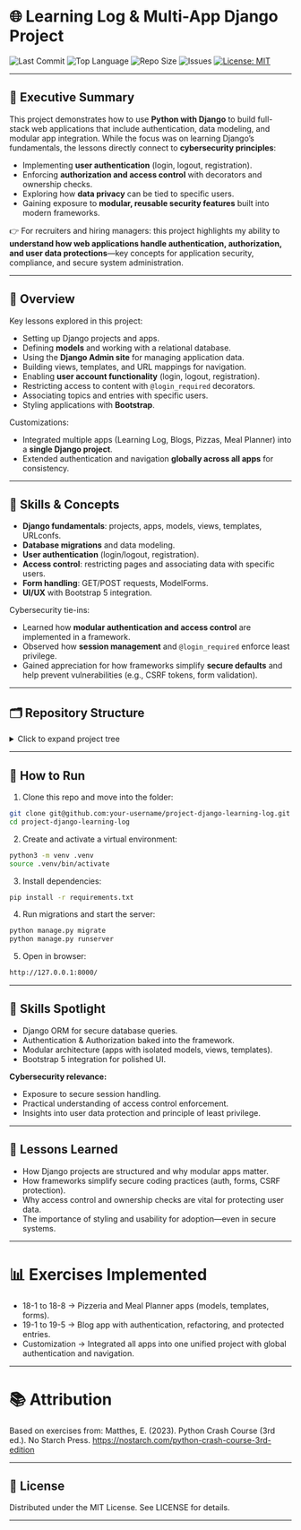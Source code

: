 # 🌐 Learning Log & Multi-App Django Project

<!-- 📛 Project Badges -->
![Last Commit](https://img.shields.io/github/last-commit/DigiFenix777/python-crash-course-getting-started-with-django-project)
![Top Language](https://img.shields.io/github/languages/top/DigiFenix777/python-crash-course-getting-started-with-django-project)
![Repo Size](https://img.shields.io/github/repo-size/DigiFenix777/python-crash-course-getting-started-with-django-project)
![Issues](https://img.shields.io/github/issues/DigiFenix777/python-crash-course-getting-started-with-django-project)
[![License: MIT](https://img.shields.io/badge/License-MIT-green.svg)](LICENSE)

---

## 🔑 Executive Summary
This project demonstrates how to use **Python with Django** to build full-stack web applications that include authentication, data modeling, and modular app integration. While the focus was on learning Django’s fundamentals, the lessons directly connect to **cybersecurity principles**:

- Implementing **user authentication** (login, logout, registration).
- Enforcing **authorization and access control** with decorators and ownership checks.
- Exploring how **data privacy** can be tied to specific users.
- Gaining exposure to **modular, reusable security features** built into modern frameworks.

👉 For recruiters and hiring managers: this project highlights my ability to **understand how web applications handle authentication, authorization, and user data protections**—key concepts for application security, compliance, and secure system administration.

---

## 📌 Overview

Key lessons explored in this project:

- Setting up Django projects and apps.
- Defining **models** and working with a relational database.
- Using the **Django Admin site** for managing application data.
- Building views, templates, and URL mappings for navigation.
- Enabling **user account functionality** (login, logout, registration).
- Restricting access to content with `@login_required` decorators.
- Associating topics and entries with specific users.
- Styling applications with **Bootstrap**.

Customizations:
- Integrated multiple apps (Learning Log, Blogs, Pizzas, Meal Planner) into a **single Django project**.
- Extended authentication and navigation **globally across all apps** for consistency.

---

## 🧠 Skills & Concepts

- **Django fundamentals**: projects, apps, models, views, templates, URLconfs.
- **Database migrations** and data modeling.
- **User authentication** (login/logout, registration).
- **Access control**: restricting pages and associating data with specific users.
- **Form handling**: GET/POST requests, ModelForms.
- **UI/UX** with Bootstrap 5 integration.

Cybersecurity tie-ins:
- Learned how **modular authentication and access control** are implemented in a framework.
- Observed how **session management** and `@login_required` enforce least privilege.
- Gained appreciation for how frameworks simplify **secure defaults** and help prevent vulnerabilities (e.g., CSRF tokens, form validation).

---

## 🗂️ Repository Structure

<details>
<summary>Click to expand project tree</summary>

```plaintext
project-django-learning-log/
│
├── accounts/ 
│    ├── migrations
│    ├── templates
│    │   └── registration
│    │       ├── login.html
│    │       └── register.html
│    │
│    ├── __init__.py
│    ├── admin.py
│    ├── apps.py
│    ├── models.py
│    ├── tests.py
│    ├── urls.py
│    └── views.py
│
├── blog/
│    ├── __init__.py
│    └── urls.py
│                     
├── blogs/                    # Blog app with accounts & posts
│    ├── migrations
│    ├── templates
│    │   └── blogs
│    │       ├── base.html
│    │       ├── blog.html
│    │       ├── blogs.html
│    │       ├── end_post.html
│    │       ├── index.html
│    │       ├── new_blog.html
│    │       └── new_post.html
│    │
│    ├── __init__.py
│    ├── admin.py
│    ├── apps.py
│    ├── forms.py
│    ├── models.py
│    ├── tests.py
│    ├── urls.py
│    └── views.py
│
├── learning_log/             # Main project settings & URLs
│    ├── migrations
│    ├── templates
│    │   └── learning_logs
│    │       ├── base.html
│    │       ├── edit_entry.html
│    │       ├── index.html
│    │       ├── new_entry.html
│    │       ├── new_topic.html
│    │       ├── topic.html
│    │       └── topics.html
│    │
│    ├── __init__.py
│    ├── admin.py
│    ├── apps.py
│    ├── forms.py
│    ├── models.py
│    ├── tests.py
│    ├── urls.py
│    └── views.py
│
├── ll_project/ 
│    ├── __init__.py
│    ├── asgi.py
│    ├── settings.py
│    ├── urls.py
│    └── wsgi.py
│
├── meal_planner/             # Meal planner app
│    ├── migrations
│    ├── templates
│    │   └── meal_plans
│    │       ├── base.html
│    │       ├── index.html
│    │       ├── meal.html
│    │       └── meals.html
│    │
│    ├── __init__.py
│    ├── admin.py
│    ├── apps.py
│    ├── models.py
│    ├── tests.py
│    ├── urls.py
│    └── views.py
│
├── ll_project/ 
│    ├── __init__.py
│    └── urls.py
│
├── pizzas/                   # Pizzeria app (menu builder)
│    ├── migrations
│    ├── templates
│    │   └── pizzas
│    │       ├── base.html
│    │       ├── index.html
│    │       ├── pizza.html
│    │       └── pizzas.html
│    │
│    ├── __init__.py
│    ├── admin.py
│    ├── apps.py
│    ├── models.py
│    ├── tests.py
│    ├── urls.py
│    └── views.py
│
├── pizzeria_project/ 
│    ├── asgi.py
│    ├── __init__.py
│    ├── settings.py
│    ├── urls.py
│    └── wsgi.py
│
├── templates/                # Shared templates (base, nav, auth)
│    └── base.html
│
├── .gitattributes
├── .gitignore
├── LICENSE
├── manage.py
├── README.py
└── requirements.txt
```
</details>



---

## 🚀 How to Run

1. Clone this repo and move into the folder:

```bash
git clone git@github.com:your-username/project-django-learning-log.git
cd project-django-learning-log
```

2. Create and activate a virtual environment:

```bash
python3 -m venv .venv
source .venv/bin/activate
```

3. Install dependencies:

```bash
pip install -r requirements.txt
```
4. Run migrations and start the server:

```bash
python manage.py migrate
python manage.py runserver
```

5. Open in browser:

```bash
http://127.0.0.1:8000/
```

---

## 🔎 Skills Spotlight

- Django ORM for secure database queries.
- Authentication & Authorization baked into the framework.
- Modular architecture (apps with isolated models, views, templates).
- Bootstrap 5 integration for polished UI.

**Cybersecurity relevance:**
- Exposure to secure session handling.
- Practical understanding of access control enforcement.
- Insights into user data protection and principle of least privilege.

---

## 📝 Lessons Learned
- How Django projects are structured and why modular apps matter.
- How frameworks simplify secure coding practices (auth, forms, CSRF protection).
- Why access control and ownership checks are vital for protecting user data.
- The importance of styling and usability for adoption—even in secure systems.

---

# 📊 Exercises Implemented
- 18-1 to 18-8 → Pizzeria and Meal Planner apps (models, templates, forms).
- 19-1 to 19-5 → Blog app with authentication, refactoring, and protected entries.
- Customization → Integrated all apps into one unified project with global authentication and navigation.

---

# 📚 Attribution
Based on exercises from:
Matthes, E. (2023). Python Crash Course (3rd ed.). No Starch Press.
https://nostarch.com/python-crash-course-3rd-edition

---
## 🧩 License

Distributed under the MIT License.
See LICENSE for details.

---

